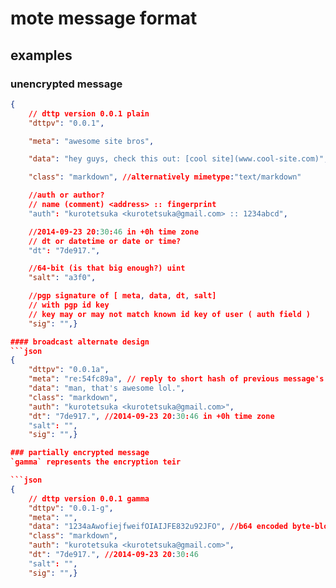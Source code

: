 # mote message format

## examples

### unencrypted message
```json
{
	// dttp version 0.0.1 plain
	"dttpv": "0.0.1",

	"meta": "awesome site bros",

	"data": "hey guys, check this out: [cool site](www.cool-site.com)",

	"class": "markdown", //alternatively mimetype:"text/markdown"

	//auth or author?
	// name (comment) <address> :: fingerprint
	"auth": "kurotetsuka <kurotetsuka@gmail.com> :: 1234abcd",

	//2014-09-23 20:30:46 in +0h time zone
	// dt or datetime or date or time?
	"dt": "7de917.",

	//64-bit (is that big enough?) uint
	"salt": "a3f0",

	//pgp signature of [ meta, data, dt, salt]
	// with pgp id key
	// key may or may not match known id key of user ( auth field )
	"sig": "",}

#### broadcast alternate design
```json
{
	"dttpv": "0.0.1a",
	"meta": "re:54fc89a", // reply to short hash of previous message's meta field
	"data": "man, that's awesome lol.",
	"class": "markdown",
	"auth": "kurotetsuka <kurotetsuka@gmail.com>",
	"dt": "7de917.", //2014-09-23 20:30:46 in +0h time zone
	"salt": "",
	"sig": "",}

### partially encrypted message
`gamma` represents the encryption teir

```json
{
	// dttp version 0.0.1 gamma
	"dttpv": "0.0.1-g",
	"meta": "",
	"data": "1234aAwofiejfweifOIAIJFE832u92JFO", //b64 encoded byte-block
	"class": "markdown",
	"auth": "kurotetsuka <kurotetsuka@gmail.com>",
	"dt": "7de917.", //2014-09-23 20:30:46
	"salt": "",
	"sig": "",}

